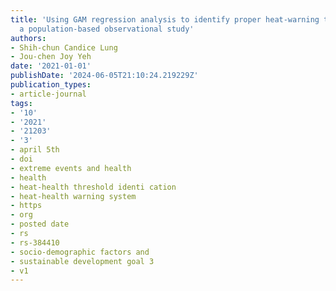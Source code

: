 ```yaml
---
title: 'Using GAM regression analysis to identify proper heat-warning thresholds :
  a population-based observational study'
authors:
- Shih-chun Candice Lung
- Jou-chen Joy Yeh
date: '2021-01-01'
publishDate: '2024-06-05T21:10:24.219229Z'
publication_types:
- article-journal
tags:
- '10'
- '2021'
- '21203'
- '3'
- april 5th
- doi
- extreme events and health
- health
- heat-health threshold identi cation
- heat-health warning system
- https
- org
- posted date
- rs
- rs-384410
- socio-demographic factors and
- sustainable development goal 3
- v1
---
```


